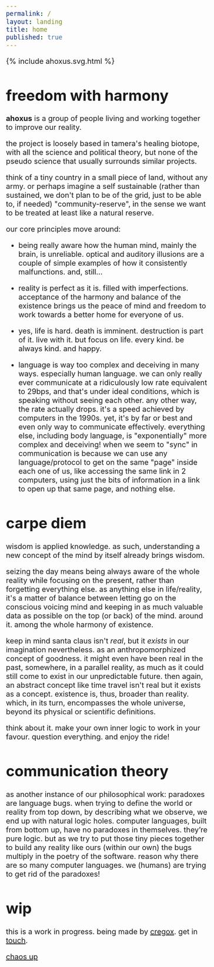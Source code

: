 ```yaml
---
permalink: /
layout: landing
title: home
published: true
---
```


{% include ahoxus.svg.html %}

# freedom with harmony

**ahoxus** is a group of people living and working together to improve our reality.

the project is loosely based in tamera's healing biotope, with all the science and political theory, but none of the pseudo science that usually surrounds similar projects.

think of a tiny country in a small piece of land, without any army. or perhaps imagine a self sustainable (rather than sustained, we don't plan to be of the grid, just to be able to, if needed) "community-reserve", in the sense we want to be treated at least like a natural reserve.

our core principles move around:

- being really aware how the human mind, mainly the brain, is unreliable. optical and auditory illusions are a couple of simple examples of how it consistently malfunctions. and, still...

- reality is perfect as it is. filled with imperfections. acceptance of the harmony and balance of the existence brings us the peace of mind and freedom to work towards a better home for everyone of us.

- yes, life is hard. death is imminent. destruction is part of it. live with it. but focus on life. every kind. be always kind. and happy.

- language is way too complex and deceiving in many ways. especially human language. we can only really ever communicate at a ridiculously low rate equivalent to 29bps, and that's under ideal conditions, which is speaking without seeing each other. any other way, the rate actually drops. it's a speed achieved by computers in the 1990s. yet, it's by far or best and even only way to communicate effectively. everything else, including body language, is "exponentially" more complex and deceiving! when we seem to "sync" in communication is because we can use any language/protocol to get on the same "page" inside each one of us, like accessing the same link in 2 computers, using just the bits of information in a link to open up that same page, and nothing else.

# carpe diem

wisdom is applied knowledge. as such, understanding a new concept of the mind by itself already brings wisdom.

seizing the day means being always aware of the whole reality while focusing on the present, rather than forgetting everything else. as anything else in life/reality, it's a matter of balance between letting go on the conscious voicing mind and keeping in as much valuable data as possible on the top (or back) of the mind. around it. among the whole harmony of existence.

keep in mind santa claus isn't *real*, but it *exists* in our imagination nevertheless. as an anthropomorphized concept of goodness. it might even have been real in the past, somewhere, in a parallel reality, as much as it could still come to exist in our unpredictable future. then again, an abstract concept like time travel isn't real but it exists as a concept. existence is, thus, broader than reality. which, in its turn, encompasses the whole universe, beyond its physical or scientific definitions.

think about it. make your own inner logic to work in your favour. question everything. and enjoy the ride!

# communication theory

as another instance of our philosophical work: paradoxes are language bugs. when trying to define the world or reality from top down, by describing what we observe, we end up with natural logic holes. computer languages, built from bottom up, have no paradoxes in themselves. they’re pure logic. but as we try to put those tiny pieces together to build any reality like ours (within our own) the bugs multiply in the poetry of the software. reason why there are so many computer languages. we (humans) are trying to get rid of the paradoxes!

<form>

# wip

this is a work in progress. being made by [cregox](https://cregox.net/ahoxus). get in [touch](https://cregox.net/contact).

</form>

<p class="page-footer">
---

[chaos up](/sitemap)
</p>

<style>
body {max-width: 550px; margin: 0 auto; font-size: 15pt;}
.page-footer {display: none;}
@media print {
  .site-footer {display: none;}
  .page-footer {display: block;}
}
</style>
